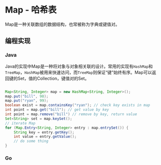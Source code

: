 # Map - 哈希表

Map是一种关联数组的数据结构，也常被称为字典或键值对。

## 编程实现

### Java

Java的实现中Map是一种将对象与对象相关联的设计。常用的实现有`HashMap`和`TreeMap`，`HashMap`被用来快速访问，而`TreeMap`则保证“键”始终有序。Map可以返回键的Set，值的Collection，键值对的Set。

```java

Map<String, Integer> map = new HashMap<String, Integer>();
map.put("bill", 98);
map.put("ryan", 99);
boolean exist = map.containsKey("ryan"); // check key exists in map
int point = map.get("bill"); // get value by key
int point = map.remove("bill") // remove by key, return value
Set<String> set = map.keySet();
// iterate Map
for (Map.Entry<String, Integer> entry : map.entrySet()) {
    String key = entry.getKey();
    int value = entry.getValue();
    // do some thing
}
```

### Go


